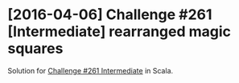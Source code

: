 # [2016-04-06] Challenge #261 [Intermediate] rearranged magic squares

Solution for [Challenge #261 Intermediate](https://www.reddit.com/r/dailyprogrammer/comments/4dmm44/20160406_challenge_261_intermediate_rearranged/) in Scala.
